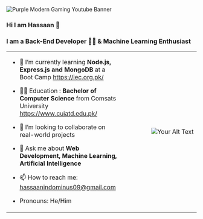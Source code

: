 ![Purple Modern Gaming Youtube Banner](https://github.com/hassaan09/hassaan09/assets/82286003/fca58fd8-30f4-4e5e-88ae-2b94af969409)

### Hi I am Hassaan 👋
### I am a Back-End Developer 👨‍💻 & Machine Learning Enthusiast 

<!--
**hassaan09/hassaan09** is a ✨ _special_ ✨ repository because its `README.md` (this file) appears on your GitHub profile.
-->



 <table >
  <tr >
    <td align="left" width="60%" >  
     
 - 🌱 I’m currently learning **Node.js, Express.js and MongoDB** at a Boot Camp https://iec.org.pk/  
  
- 👨‍🎓 Education : **Bachelor of Computer Science** from Comsats University https://www.cuiatd.edu.pk/
  
- 👯 I’m looking to collaborate on real-world projects
 
- 💬 Ask me about  **Web Development, Machine Learning, Artificial Intelligence**
 
- 📫 How to reach me: hassaanindominus09@gmail.com
 
-  Pronouns: He/Him
    </td>
    <td align="right" width="40%" >
    <img src="https://media.giphy.com/media/qgQUggAC3Pfv687qPC/giphy.gif" alt="Your Alt Text"> 
    </td>
  </tr>
</table>

